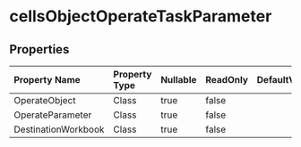 # **cellsObjectOperateTaskParameter**

 

## **Properties**

| Property Name | Property Type | Nullable |  ReadOnly | DefaultValue | Description | 
| :- | :- | :- |:- |  :- | :- |
|OperateObject|Class|true|false |  ||
|OperateParameter|Class|true|false |  ||
|DestinationWorkbook|Class|true|false |  ||

